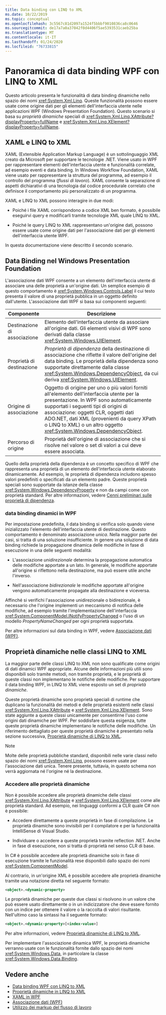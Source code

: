 ```yaml
---
title: Data binding con LINQ to XML
ms.date: 10/22/2019
ms.topic: conceptual
ms.openlocfilehash: 3c5567c81d2097a1524f5bbbf9010836ca8c0646
ms.sourcegitcommit: de17a7a0a37042f0d4406f5ae5393531caeb25ba
ms.translationtype: MT
ms.contentlocale: it-IT
ms.lasthandoff: 01/24/2020
ms.locfileid: "76733815"
---
```

# <a name="overview-of-wpf-data-binding-with-linq-to-xml"></a>Panoramica di data binding WPF con LINQ to XML

Questo articolo presenta le funzionalità di data binding dinamiche nello spazio dei nomi <xref:System.Xml.Linq>. Queste funzionalità possono essere usate come origine dati per gli elementi dell'interfaccia utente nelle applicazioni WPF (Windows Presentation Foundation). Questo scenario si basa su *proprietà dinamiche* speciali di <xref:System.Xml.Linq.XAttribute?displayProperty=fullName> e <xref:System.Xml.Linq.XElement?displayProperty=fullName>.

## <a name="xaml-and-linq-to-xml"></a>XAML e LINQ to XML

XAML (Extensible Application Markup Language) è un sottolinguaggio XML creato da Microsoft per supportare le tecnologie .NET. Viene usato in WPF per rappresentare elementi dell'interfaccia utente e funzionalità correlate, ad esempio eventi e data binding. In Windows Workflow Foundation, XAML viene usato per rappresentare la struttura del programma, ad esempio il controllo del programma (*flussi di lavoro*). XAML consente la separazione di aspetti dichiarativi di una tecnologia dal codice procedurale correlato che definisce il comportamento più personalizzato di un programma.

XAML e LINQ to XML possono interagire in due modi:

- Poiché i file XAML corrispondono a codice XML ben formato, è possibile eseguirvi query e modificarli tramite tecnologie XML quale LINQ to XML.

- Poiché le query LINQ to XML rappresentano un'origine dati, possono essere usate come origine dati per l'associazione dati per gli elementi dell'interfaccia utente WPF.

In questa documentazione viene descritto il secondo scenario.

## <a name="data-binding-in-the-windows-presentation-foundation"></a>Data Binding nel Windows Presentation Foundation

L'associazione dati WPF consente a un elemento dell'interfaccia utente di associare una delle proprietà a un'origine dati. Un semplice esempio di questo comportamento è <xref:System.Windows.Controls.Label> il cui testo presenta il valore di una proprietà pubblica in un oggetto definito dall'utente. L'associazione dati WPF si basa sui componenti seguenti:

|Componente|Descrizione|
|---------------|-----------------|
|Destinazione di associazione|Elemento dell'interfaccia utente da associare all'origine dati. Gli elementi visivi di WPF sono derivati dalla classe <xref:System.Windows.UIElement>.|
|Proprietà di destinazione|*Proprietà di dipendenza* della destinazione di associazione che riflette il valore dell'origine del data binding. Le proprietà della dipendenza sono supportate direttamente dalla classe <xref:System.Windows.DependencyObject>, da cui deriva <xref:System.Windows.UIElement>.|
|Origine di associazione|Oggetto di origine per uno o più valori forniti all'elemento dell'interfaccia utente per la presentazione. In WPF sono automaticamente supportati i seguenti tipi di origini di associazione: oggetti CLR, oggetti dati ADO.NET, dati XML (provenienti da query XPath o LINQ to XML) o un altro oggetto <xref:System.Windows.DependencyObject>.|
|Percorso di origine|Proprietà dell'origine di associazione che si risolve nel valore o set di valori a cui deve essere associata.|

Quello della proprietà della dipendenza è un concetto specifico di WPF che rappresenta una proprietà di un elemento dell'interfaccia utente elaborato dinamicamente. Ad esempio, le proprietà di dipendenza includono spesso valori predefiniti o specificati da un elemento padre. Queste proprietà speciali sono supportate da istanze della classe <xref:System.Windows.DependencyProperty> e non da campi come con proprietà standard. Per altre informazioni, vedere [Cenni preliminari sulle proprietà di dipendenza](../advanced/dependency-properties-overview.md).

### <a name="dynamic-data-binding-in-wpf"></a>data binding dinamici in WPF

Per impostazione predefinita, il data binding si verifica solo quando viene inizializzato l'elemento dell'interfaccia utente di destinazione. Questo comportamento è denominato associazione *unica*. Nella maggior parte dei casi, si tratta di una soluzione insufficiente. In genere una soluzione di data binding richiede la propagazione dinamica delle modifiche in fase di esecuzione in una delle seguenti modalità:

- L'associazione *unidirezionale* determina la propagazione automatica delle modifiche apportate a un lato. In generale, le modifiche apportate all'origine si riflettono nella destinazione, ma può essere utile anche l'inverso.

- Nell'associazione *bidirezionale* le modifiche apportate all'origine vengono automaticamente propagate alla destinazione e viceversa.

Affinché si verifichi l'associazione unidirezionale o bidirezionale, è necessario che l'origine implementi un meccanismo di notifica delle modifiche, ad esempio tramite l'implementazione dell'interfaccia <xref:System.ComponentModel.INotifyPropertyChanged> o l'uso di un modello *PropertyNameChanged* per ogni proprietà supportata.

Per altre informazioni sul data binding in WPF, vedere [Associazione dati (WPF)](/dotnet/framework/wpf/data/data-binding-wpf).

## <a name="dynamic-properties-in-linq-to-xml-classes"></a>Proprietà dinamiche nelle classi LINQ to XML

La maggior parte delle classi LINQ to XML non sono qualificate come origini di dati dinamici WPF appropriate. Alcune delle informazioni più utili sono disponibili solo tramite metodi, non tramite proprietà, e le proprietà di queste classi non implementano le notifiche delle modifiche. Per supportare il data binding WPF, in LINQ to XML viene esposto un set di *proprietà dinamiche*.

Queste proprietà dinamiche sono proprietà speciali di runtime che duplicano la funzionalità dei metodi e delle proprietà esistenti nelle classi <xref:System.Xml.Linq.XAttribute> e <xref:System.Xml.Linq.XElement>. Sono state aggiunte a queste classi unicamente per consentirne l'uso come origini dati dinamiche per WPF. Per soddisfare questa esigenza, tutte queste proprietà dinamiche implementano le notifiche delle modifiche. Un riferimento dettagliato per queste proprietà dinamiche è presentato nella sezione successiva, [Proprietà dinamiche di LINQ to XML](linq-to-xml-dynamic-properties.md).

> [!NOTE]
> Molte delle proprietà pubbliche standard, disponibili nelle varie classi nello spazio dei nomi <xref:System.Xml.Linq>, possono essere usate per l'associazione dati unica. Tenere presente, tuttavia, in questo schema non verrà aggiornata né l'origine né la destinazione.

### <a name="access-dynamic-properties"></a>Accedere alle proprietà dinamiche

Non è possibile accedere alle proprietà dinamiche delle classi <xref:System.Xml.Linq.XAttribute> e <xref:System.Xml.Linq.XElement> come alle proprietà standard. Ad esempio, nei linguaggi conformi a CLR quale C# non è possibile:

- Accedere direttamente a queste proprietà in fase di compilazione. Le proprietà dinamiche sono invisibili per il compilatore e per la funzionalità IntelliSense di Visual Studio.

- Individuare o accedere a queste proprietà tramite reflection .NET. Anche in fase di esecuzione, non si tratta di proprietà nel senso CLR di base.

In C# è possibile accedere alle proprietà dinamiche solo in fase di esecuzione tramite le funzionalità rese disponibili dallo spazio dei nomi <xref:System.ComponentModel>.

Al contrario, in un'origine XML è possibile accedere alle proprietà dinamiche tramite una notazione diretta nel seguente formato:

```xml
<object>.<dynamic-property>
```

Le proprietà dinamiche per queste due classi si risolvono in un valore che può essere usato direttamente o in un indicizzatore che deve essere fornito con un indice per ottenere il valore o la raccolta di valori risultante. Nell'ultimo caso la sintassi ha il seguente formato:

```xml
<object>.<dynamic-property>[<index-value>]
```

Per altre informazioni, vedere [Proprietà dinamiche di LINQ to XML](linq-to-xml-dynamic-properties.md).

Per implementare l'associazione dinamica WPF, le proprietà dinamiche verranno usate con le funzionalità fornite dallo spazio dei nomi <xref:System.Windows.Data>, in particolare la classe <xref:System.Windows.Data.Binding>.

## <a name="see-also"></a>Vedere anche

- [Data binding WPF con LINQ to XML](wpf-data-binding-with-linq-to-xml-overview.md)
- [Proprietà dinamiche in LINQ to XML](linq-to-xml-dynamic-properties.md)
- [XAML in WPF](../advanced/xaml-in-wpf.md)
- [Associazione dati (WPF)](/dotnet/framework/wpf/data/data-binding-wpf)
- [Utilizzo dei markup del flusso di lavoro](https://go.microsoft.com/fwlink/?LinkId=98685)
